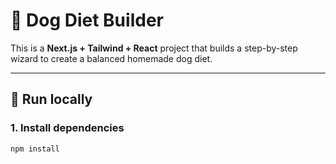 # 🐶 Dog Diet Builder

This is a **Next.js + Tailwind + React** project that builds a step-by-step wizard
to create a balanced homemade dog diet.

---

## 🚀 Run locally

### 1. Install dependencies
```bash
npm install
